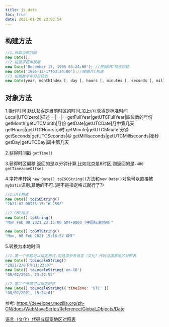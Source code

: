 ```yaml
---
title: js_date
toc: true
date: 2021-01-20 22:03:54
---
```

## 构建方法
```js
//1.获取当前时间
new Date();
//2.根据字符串获取
new Date('December 17, 1995 03:24:00'); //根据GMT格式构建
new Date('1995-12-17T03:24:00');//根据UTC构建
//3.根据数字年月日获取
new Date(year, monthIndex [, day [, hours [, minutes [, seconds [, milliseconds]]]]]);
```


## 对象方法
1.操作时间
默认获得是当前时区的时间,加上`UTC`获得是标准时间
Local|UTC(zero)|描述
--|--|--
getFullYear|getUTCFullYear|四位数的年份
getMonth|getUTCMonth|月份
getDate|getUTCDate|月中第几天
getHours|getUTCHours|小时
getMinute|getUTCMinute|分钟
getSeconds|getUTCSeconds|秒
getMilliseconds|getUTCMilliseconds|毫秒
getDay|getUTCDay|周中第几天

2.获得时间戳
`getTime()`

3.获得时区偏移
返回的是以分钟计算,比如北京是8时区,则返回的是`-480`
`getTimezoneOffset`


4.字符串转换
`new Date().toISOString()`方法和`new Date()`对象可以直接被`mybatis`识别,其他的不可.(是不是指定格式就行了?)
```js
//1.UTC格式
new Date().toISOString()
"2021-02-08T15:15:16.259Z"

//2.GMT格式
new Date().toString()
"Mon Feb 08 2021 23:15:00 GMT+0800 (中国标准时间)"

new Date().toGMTString()
"Mon, 08 Feb 2021 15:16:57 GMT"
```

5.转换为本地时间
```js
//1.第一个参数可以指定格式,可选项参考语言（文化）代码与国家地区对照表
new Date().toLocaleString()
"2021/2/8下午11:23:07"
new Date().toLocaleString('en-GB')
"08/02/2021, 23:22:52"

//2.第二个参数可以指定时区
new Date().toLocaleString({ timeZone: 'UTC' })
"08/02/2021, 15:24:01"
```


参考:
https://developer.mozilla.org/zh-CN/docs/Web/JavaScript/Reference/Global_Objects/Date

[语言（文化）代码与国家地区对照表](https://www.cnblogs.com/tangyuanby2/p/6991753.html)